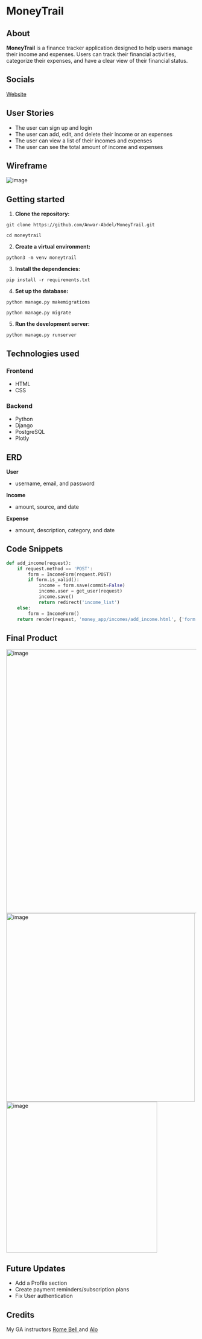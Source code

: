 # MoneyTrail

## About

**MoneyTrail** is a finance tracker application designed to help users manage their income and expenses. Users can track their financial activities, categorize their expenses, and have a clear view of their financial status.

## Socials
[Website](https://moneytrail-ty5a.onrender.com/)

## User Stories

- The user can sign up and login
- The user can add, edit, and delete their income or an expenses
- The user can view a list of their incomes and expenses
- The user can see the total amount of income and expenses


## Wireframe

![image](https://github.com/user-attachments/assets/e98116cf-71c9-406d-9e91-2584f74d2e3e)


## Getting started

1. **Clone the repository:**
   
`git clone https://github.com/Anwar-Abdel/MoneyTrail.git`

 `cd moneytrail`


2. **Create a virtual environment:**
   
`python3 -m venv moneytrail`

3. **Install the dependencies:**
   
`pip install -r requirements.txt`


4. **Set up the database:**
   
`python manage.py makemigrations`

`python manage.py migrate`


5. **Run the development server:**
   
`python manage.py runserver`


## Technologies used

### Frontend
- HTML
- CSS

### Backend
- Python
- Django
- PostgreSQL
- Plotly

## ERD

**User**
- username, email, and password

**Income**
- amount, source, and date

**Expense**
- amount, description, category, and date

## Code Snippets

```python @login_required
def add_income(request):
    if request.method == 'POST':
        form = IncomeForm(request.POST)
        if form.is_valid():
            income = form.save(commit=False)
            income.user = get_user(request)
            income.save()
            return redirect('income_list')
    else:
        form = IncomeForm()
    return render(request, 'money_app/incomes/add_income.html', {'form': form})

```

## Final Product


<img src="https://github.com/user-attachments/assets/485ad219-1d95-4105-a003-5f0f9ad9bbb6" alt="image" width="700"/>
<img src="https://github.com/user-attachments/assets/a9ae3c29-3f9b-40ae-ba04-8af02aba289a" alt="image" width="500"/>
<img src="https://github.com/user-attachments/assets/5be3aead-ed59-4f0a-98c1-eaf0ba2237ba" alt="image" width="400"/>


## Future Updates

- Add a Profile section
- Create payment reminders/subscription plans
- Fix User authentication

## Credits

My GA instructors [Rome Bell ](https://github.com/romebell) and [Alo](https://github.com/DigitalPhoneme)
